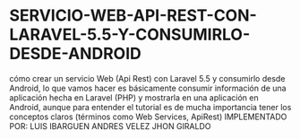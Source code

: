 # SERVICIO-WEB-API-REST-CON-LARAVEL-5.5-Y-CONSUMIRLO-DESDE-ANDROID
cómo crear un servicio Web (Api Rest) con Laravel 5.5 y consumirlo desde Android, lo que vamos hacer es básicamente consumir información de una aplicación hecha en Laravel (PHP) y mostrarla en una aplicación en Android, aunque para entender el tutorial es de mucha importancia tener los conceptos claros (términos como Web Services, ApiRest) 
IMPLEMENTADO POR:
LUIS IBARGUEN
ANDRES VELEZ 
JHON GIRALDO

